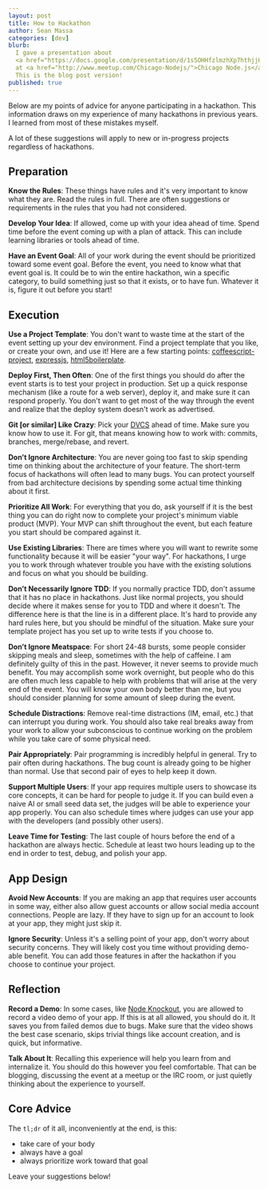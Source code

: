 ```yaml
---
layout: post
title: How to Hackathon
author: Sean Massa
categories: [dev]
blurb:
  I gave a presentation about
  <a href="https://docs.google.com/presentation/d/1s5OHHfzlmzhXp7hthjjHD7fREj2xavI3MZ6c9Q9D0aE/edit?usp=sharing">how to have a successful hackathon</a>
  at <a href="http://www.meetup.com/Chicago-Nodejs/">Chicago Node.js</a>.
  This is the blog post version!
published: true
---
```


Below are my points of advice for anyone participating in a hackathon.
This information draws on my experience
of many hackathons in previous years.
I learned from most of these mistakes myself.

A lot of these suggestions will apply to new or in-progress projects
regardless of hackathons.


## Preparation

**Know the Rules**:
These things have rules
and it's very important to know what they are.
Read the rules in full.
There are often suggestions or requirements in the rules
that you had not considered.

**Develop Your Idea**:
If allowed, come up with your idea ahead of time.
Spend time before the event coming up with a plan of attack.
This can include learning libraries or tools ahead of time.

**Have an Event Goal**:
All of your work during the event should be prioritized toward some event goal.
Before the event, you need to know what that event goal is.
It could be to win the entire hackathon,
win a specific category,
to build something just so that it exists,
or to have fun.
Whatever it is, figure it out before you start!


## Execution

**Use a Project Template**:
You don't want to waste time at the start of the event setting up your dev environment.
Find a project template that you like, or create your own, and use it!
Here are a few starting points:
[coffeescript-project](https://github.com/michaelficarra/coffeescript-project),
[expressjs](http://expressjs.com/guide.html#executable),
[html5boilerplate](http://html5boilerplate.com).

**Deploy First, Then Often**:
One of the first things you should do after the event starts
is to test your project in production.
Set up a quick response mechanism (like a route for a web server),
deploy it, and make sure it can respond properly.
You don't want to get most of the way through the event
and realize that the deploy system doesn't work as advertised.

**Git [or similar] Like Crazy**:
Pick your [DVCS](http://en.wikipedia.org/wiki/Distributed_revision_control)
ahead of time.
Make sure you know how to use it.
For git, that means knowing how to work with: commits, branches, merge/rebase, and revert.

**Don’t Ignore Architecture**:
You are never going too fast to skip spending time
on thinking about the architecture of your feature.
The short-term focus of hackathons will often lead to many bugs.
You can protect yourself from bad architecture decisions
by spending some actual time thinking about it first.

**Prioritize All Work**:
For everything that you do,
ask yourself if it is the best thing you can do right now
to complete your project's minimum viable product (MVP).
Your MVP can shift throughout the event,
but each feature you start should be compared against it.

**Use Existing Libraries**:
There are times where you will want to rewrite some functionality
because it will be easier "your way".
For hackathons, I urge you to work through
whatever trouble you have with the existing solutions
and focus on what you should be building.

**Don’t Necessarily Ignore TDD**:
If you normally practice TDD,
don't assume that it has no place in hackathons.
Just like normal projects,
you should decide where it makes sense
for you to TDD and where it doesn't.
The difference here is that the line is in a different place.
It's hard to provide any hard rules here,
but you should be mindful of the situation.
Make sure your template project has you
set up to write tests if you choose to.

**Don’t Ignore Meatspace**:
For short 24-48 bursts,
some people consider skipping meals and sleep,
sometimes with the help of caffeine.
I am definitely guilty of this in the past.
However, it never seems to provide much benefit.
You may accomplish some work overnight,
but people who do this are often much less capable
to help with problems that will arise at the very end of the event.
You will know your own body better than me,
but you should consider planning for
some amount of sleep during the event.

**Schedule Distractions**:
Remove real-time distractions (IM, email, etc.)
that can interrupt you during work.
You should also take real breaks away from your work
to allow your subconscious to continue working on the problem
while you take care of some physical need.

**Pair Appropriately**:
Pair programming is incredibly helpful in general.
Try to pair often during hackathons.
The bug count is already going to be higher than normal.
Use that second pair of eyes to help keep it down.

**Support Multiple Users**:
If your app requires multiple users to showcase its core concepts,
it can be hard for people to judge it.
If you can build even a naive AI or small seed data set,
the judges will be able to experience your app properly.
You can also schedule times where judges can use your app
with the developers (and possibly other users).

**Leave Time for Testing**:
The last couple of hours before the end of a hackathon are always hectic.
Schedule at least two hours leading up to the end
in order to test, debug, and polish your app.


## App Design

**Avoid New Accounts**:
If you are making an app that requires user accounts in some way,
either also allow guest accounts or
allow social media account connections.
People are lazy.
If they have to sign up for an account to look at your app,
they might just skip it.

**Ignore Security**:
Unless it's a selling point of your app,
don't worry about security concerns.
They will likely cost you time without providing demo-able benefit.
You can add those features in after the hackathon
if you choose to continue your project.


## Reflection

**Record a Demo**:
In some cases, like [Node Knockout](http://nodeknockout.com/),
you are allowed to record a video demo of your app.
If this is at all allowed, you should do it.
It saves you from failed demos due to bugs.
Make sure that the video shows the best case scenario,
skips trivial things like account creation,
and is quick, but informative.

**Talk About It**:
Recalling this experience will help you
learn from and internalize it.
You should do this however you feel comfortable.
That can be blogging,
discussing the event at a meetup or the IRC room,
or just quietly thinking about the experience to yourself.


## Core Advice

The `tl;dr` of it all, inconveniently at the end, is this:

* take care of your body
* always have a goal
* always prioritize work toward that goal

Leave your suggestions below!

